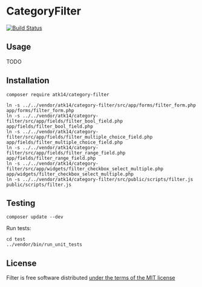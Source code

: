 CategoryFilter
==============

[![Build Status](https://travis-ci.com/atk14/CategoryFilter.svg?branch=master)](https://travis-ci.com/atk14/CategoryFilter)

Usage
-----

TODO

Installation
------------

    composer require atk14/category-filter

    ln -s ../../vendor/atk14/category-filter/src/app/forms/filter_form.php app/forms/filter_form.php
    ln -s ../../vendor/atk14/category-filter/src/app/fields/filter_bool_field.php app/fields/filter_bool_field.php
    ln -s ../../vendor/atk14/category-filter/src/app/fields/filter_multiple_choice_field.php app/fields/filter_multiple_choice_field.php
    ln -s ../../vendor/atk14/category-filter/src/app/fields/filter_range_field.php app/fields/filter_range_field.php
    ln -s ../../vendor/atk14/category-filter/src/app/widgets/filter_checkbox_select_multiple.php app/widgets/filter_checkbox_select_multiple.php
    ln -s ../../vendor/atk14/category-filter/src/public/scripts/filter.js public/scripts/filter.js



Testing
-------

    composer update --dev

Run tests:

    cd test
    ../vendor/bin/run_unit_tests

License
-------

Filter is free software distributed [under the terms of the MIT license](http://www.opensource.org/licenses/mit-license)

[//]: # ( vim: set ts=2 et: )
